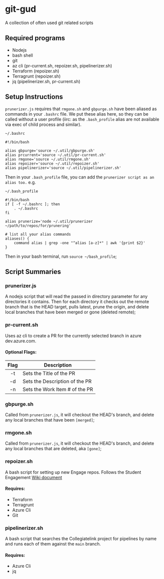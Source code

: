 # git-gud
A collection of often used git related scripts

## Required programs
* Nodejs
* bash shell
* git
* az cli (pr-current.sh, repoizer.sh, pipelinerizer.sh)
* Terraform (repoizer.sh)
* Terragrunt (repoizer.sh)
* jq (pipelinerizer.sh, pr-current.sh) 

## Setup Instructions

`prunerizer.js` requires that `rmgone.sh` and `gbpurge.sh` have been aliased as commands in your `.bashrc` file. We put these alias here, so they can be called without a user profile (iirc: as the `.bash_profile` alias are not available via exec of child process and similar).

`~/.bashrc`

```
#!/bin/bash

alias gbpurge='source ~/.util/gbpurge.sh'
alias prcurrent='source ~/.util/pr-current.sh'
alias rmgone='source ~/.util/rmgone.sh'
alias repoizer='source ~/.util/repoizer.sh'
alias pipelinerizer='source ~/.util/pipelinerizer.sh'
```

Then in your `.bash_profile` file, you can add the `prunerizer script as an alias too.`
e.g.

`~/.bash_profile`
```
#!/bin/bash
if [ -f ~/.bashrc ]; then
	. ~/.bashrc
fi

alias prunerize='node ~/.util/prunerizer ~/path/to/repos/for/prunering'

# list all your alias commands
aliases() {
	command alias | grep -one "^alias [a-z]*" | awk '{print $2}'
}
```

Then in your bash terminal, run `source ~/bash_profile`;

## Script Summaries

### prunerizer.js
A nodejs script that will read the passed in directory parameter for any directories it contains. Then for each directory it checks out the remote branch that is the HEAD target, pulls latest, prune the origin, and delete local branches that have been merged or gone (deleted remote);

### pr-current.sh
Uses az cli to create a PR for the currently selected branch in azure dev.azure.com. 
#### Optional Flags:
| Flag | Description |
| :------: | ----------- |
| -t | Sets the Title of the PR |
| -d | Sets the Description of the PR |
| -n | Sets the Work Item # of the PR |

### gbpurge.sh
Called from `prunerizer.js`, it will checkout the HEAD's branch, and delete any local branches that have been `[merged]`;

### rmgone.sh 
Called from `prunerizer.js`, it will checkout the HEAD's branch, and delete any local branches that are deleted, aka `[gone]`;

### repoizer.sh
A bash script for setting up new Engage repos. Follows the Student Engagement [Wiki document](https://dev.azure.com/campuslabs/Student%20Engagement/_wiki/wikis/Student-Engagement.wiki/1242/Repository-From-Scratch)
#### Requires:
* Terraform
* Terragrunt
* Azure Cli
* Git

### pipelinerizer.sh
A bash script that searches the Collegiatelink project for pipelines by name and runs each of them against the `main` branch.
#### Requires:
* Azure Cli
* jq